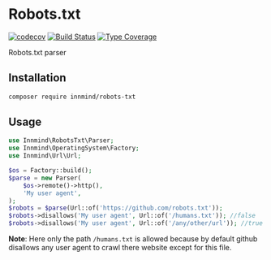 # Robots.txt

[![codecov](https://codecov.io/gh/Innmind/Robots.txt/branch/develop/graph/badge.svg)](https://codecov.io/gh/Innmind/Robots.txt)
[![Build Status](https://github.com/Innmind/Robots.txt/workflows/CI/badge.svg)](https://github.com/Innmind/Robots.txt/actions?query=workflow%3ACI)
[![Type Coverage](https://shepherd.dev/github/Innmind/Robots.txt/coverage.svg)](https://shepherd.dev/github/Innmind/Robots.txt)

Robots.txt parser

## Installation

```sh
composer require innmind/robots-txt
```

## Usage

```php
use Innmind\RobotsTxt\Parser;
use Innmind\OperatingSystem\Factory;
use Innmind\Url\Url;

$os = Factory::build();
$parse = new Parser(
    $os->remote()->http(),
    'My user agent',
);
$robots = $parse(Url::of('https://github.com/robots.txt'));
$robots->disallows('My user agent', Url::of('/humans.txt')); //false
$robots->disallows('My user agent', Url::of('/any/other/url')); //true
```

**Note**: Here only the path `/humans.txt` is allowed because by default github disallows any user agent to crawl there website except for this file.
